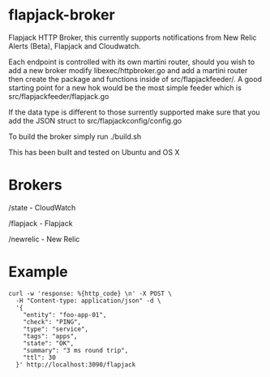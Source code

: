 # flapjack-broker
Flapjack HTTP Broker, this currently supports notifications from New Relic Alerts (Beta), Flapjack and Cloudwatch.

Each endpoint is controlled with its own martini router, should you wish to add a new broker modify libexec/httpbroker.go and add a martini router then create the package and functions inside of src/flapjackfeeder/. A good starting point for a new hok would be the most simple feeder which is src/flapjackfeeder/flapjack.go

If the data type is different to those surrently supported make sure that you add the JSON struct to src/flapjackconfig/config.go

To build the broker simply run ./build.sh

This has been built and tested on Ubuntu and OS X

# Brokers 
/state - CloudWatch

/flapjack - Flapjack

/newrelic - New Relic

# Example
````
curl -w 'response: %{http_code} \n' -X POST \
  -H "Content-type: application/json" -d \
  '{
    "entity": "foo-app-01",
    "check": "PING",
    "type": "service",
    "tags": "apps",
    "state": "OK",
    "summary": "3 ms round trip",
    "ttl": 30
  }' http://localhost:3090/flapjack
````

